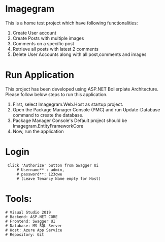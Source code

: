 # Imagegram
This is a home test project which have following functionalities:
1. Create User account
2. Create Posts with multiple images
3. Comments on a specific post
4. Retrieve all posts with latest 2 comments
5. Delete User Accounts along with all post,comments and images
# Run Application
This project has been developed using ASP.NET Boilerplate Architecture. Please follow below steps to run this application.
1. First, select Imagegram.Web.Host as startup project. 
2. Open the Package Manager Console (PMC) and run Update-Database command to create the database.
3. Package Manager Console's Default project should be Imagegram.EntityFrameworkCore 
4. Now, run the application

# Login 
     Click 'Authorize' button from Swagger Ui
         # Username** : admin,
         # password**: 123qwe
         # (Leave Tenancy Name empty for Host)

# Tools:
    # Visual Studio 2019
    # Backend: ASP.NET CORE
    # Frontend: Swagger UI
    # Database: MS SQL Server
    # Host: Azure App Service
    # Repository: Git

